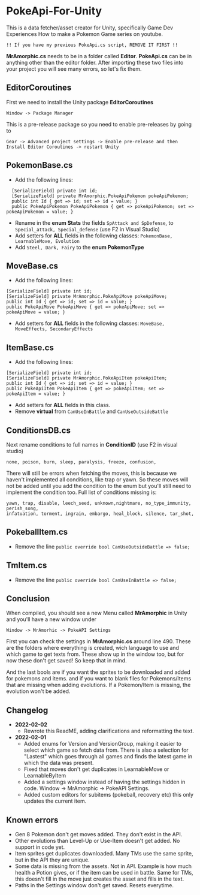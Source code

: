 # PokeApi-For-Unity

This is a data fetcher/asset creator for Unity, specifically Game Dev Experiences How to make a Pokemon Game series on youtube.

`!! If you have my previous PokeApi.cs script, REMOVE IT FIRST !!`

**MrAmorphic.cs** needs to be in a folder called **Editor**. **PokeApi.cs** can be in anything other than the editor folder.
After importing these two files into your project you will see many errors, so let's fix them.

## EditorCoroutines
First we need to install the Unity package **EditorCoroutines**

`Window -> Package Manager`

This is a pre-release package so you need to enable pre-releases by going to

`Gear -> Advanced project settings -> Enable pre-release and then
Install Editor Coroutines -> restart Unity`

## PokemonBase.cs
- Add the following lines:
```
  [SerializeField] private int id;
  [SerializeField] private MrAmorphic.PokeApiPokemon pokeApiPokemon;
  public int Id { get => id; set => id = value; }
  public PokeApiPokemon PokeApiPokemon { get => pokeApiPokemon; set => pokeApiPokemon = value; }
```
- Rename in the **enum Stats** the fields `SpAttack and SpDefense`, to `Special_attack, Special_defense` (use F2 in Visual Studio)
- Add setters for **ALL** fields in the following classes:
  `PokemonBase, LearnableMove, Evolution`
- Add `Steel, Dark, Fairy` to the **enum PokemonType**


## MoveBase.cs
- Add the following lines:
```
[SerializeField] private int id;
[SerializeField] private MrAmorphic.PokeApiMove pokeApiMove; 
public int Id { get => id; set => id = value; }
public PokeApiMove PokeApiMove { get => pokeApiMove; set => pokeApiMove = value; }
```
- Add setters for **ALL** fields in the following classes:
`MoveBase,  MoveEffects, SecondaryEffects`

## ItemBase.cs
- Add the following lines:
```
[SerializeField] private int id;
[SerializeField] private MrAmorphic.PokeApiItem pokeApiItem;
public int Id { get => id; set => id = value; }
public PokeApiItem PokeApiItem { get => pokeApiItem; set => pokeApiItem = value; }
```
- Add setters for **ALL** fields in this class.
- Remove **virtual** from `CanUseInBattle` and `CanUseOutsideBattle`

## ConditionsDB.cs
Next rename conditions to full names in **ConditionID** (use F2 in visual studio)
  
  `none, poison, burn, sleep, paralysis, freeze, confusion,`
  
There will still be errors when fetching the moves, this is because we haven't implemented all conditions, like trap or yawn.
So these moves will not be added until you add the condition to the enum but you'll still need to implement the condition too.
Full list of conditions missing is:
```
yawn, trap, disable, leech_seed, unknown,nightmare, no_type_immunity, perish_song,
infatuation, torment, ingrain, embargo, heal_block, silence, tar_shot,
```

## PokeballItem.cs
- Remove the line
`public override bool CanUseOutsideBattle => false;`
  
## TmItem.cs
- Remove the line
  `public override bool CanUseInBattle => false;`
  
  
## Conclusion 
When compiled, you should see a new Menu called **MrAmorphic** in Unity and you'll have a new window under

`Window -> MrAmorhic -> PokeAPI Settings`

First you can check the settings in **MrAmorphic.cs** around line 490.
These are the folders where everything is created, wich language to use and which game to get texts from.
These show up in the window too, but for now these don't get saved! So keep that in mind.

And the last bools are if you want the sprites to be downloaded and added for pokemons and items.
and if you want to blank files for Pokemons/Items that are missing when adding evolutions.
If a Pokemon/Item is missing, the evolution won't be added.

## Changelog
- **2022-02-02**
  - Rewrote this ReadME, adding clarifications and reformatting the text.
- **2022-02-01**
  - Added enums for Version and VersionGroup, making it easier to select which game so fetch data from. There is also a selection for "Lastest" which goes through all games and finds the latest game in which the data was present.
  - Fixed that moves don't get duplicates in LearnableMove or LearnableByItem
  - Added a settings window instead of having the settings hidden in code. Window -> MrAmorphic -> PokeAPI Settings.
  - Added custom editors for subitems (pokeball, recovery etc) this only updates the current item.
  
## Known errors
- Gen 8 Pokemon don't get moves added. They don't exist in the API.
- Other evolutions than Level-Up or Use-Item doesn't get added. No support in code yet.
- Item sprites get duplicates downloaded. Many TMs use the same sprite, but in the API they are unique.
- Some data is missing from the assets. Not in API. Example is how much health a Potion gives, or if the item can be used in battle. Same for TMs, this doesn't fill in the move just creates the asset and fills in the text.
- Paths in the Settings window don't get saved. Resets everytime.
    
